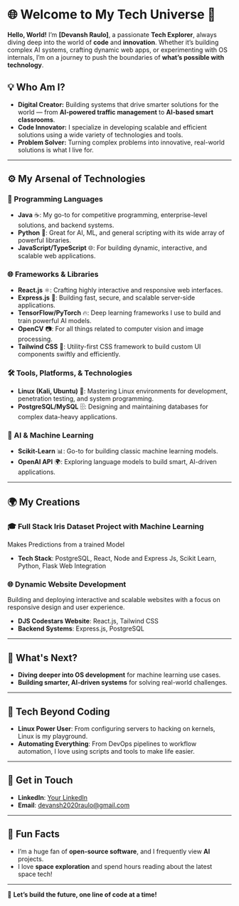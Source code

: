  # 🌐 Welcome to My Tech Universe 🚀

**Hello, World!** I’m **[Devansh Raulo]**, a passionate **Tech Explorer**, always diving deep into the world of **code** and **innovation**. Whether it’s building complex AI systems, crafting dynamic web apps, or experimenting with OS internals, I’m on a journey to push the boundaries of **what’s possible with technology**.

## 💡 Who Am I?
- **Digital Creator:** Building systems that drive smarter solutions for the world — from **AI-powered traffic management** to **AI-based smart classrooms**.
- **Code Innovator:** I specialize in developing scalable and efficient solutions using a wide variety of technologies and tools.
- **Problem Solver:** Turning complex problems into innovative, real-world solutions is what I live for.

---

## ⚙️ My Arsenal of Technologies

### 🌟 Programming Languages
- **Java** ☕: My go-to for competitive programming, enterprise-level solutions, and backend systems.
- **Python** 🐍: Great for AI, ML, and general scripting with its wide array of powerful libraries.
- **JavaScript/TypeScript** 🌐: For building dynamic, interactive, and scalable web applications.

### 🌐 Frameworks & Libraries
- **React.js** ⚛️: Crafting highly interactive and responsive web interfaces.
- **Express.js** 🚀: Building fast, secure, and scalable server-side applications.
- **TensorFlow/PyTorch** 🔥: Deep learning frameworks I use to build and train powerful AI models.
- **OpenCV** 📷: For all things related to computer vision and image processing.
- **Tailwind CSS** 🎨: Utility-first CSS framework to build custom UI components swiftly and efficiently.

### 🛠️ Tools, Platforms, & Technologies
- **Linux (Kali, Ubuntu)** 🐧: Mastering Linux environments for development, penetration testing, and system programming.
- **PostgreSQL/MySQL** 🗄️: Designing and maintaining databases for complex data-heavy applications.

### 🧠 AI & Machine Learning
- **Scikit-Learn** 📊: Go-to for building classic machine learning models.
- **OpenAI API** 🌍: Exploring language models to build smart, AI-driven applications.


---

## 🌍 My Creations

### 🎓 Full Stack Iris Dataset Project with Machine Learning
Makes Predictions from a trained Model

- **Tech Stack**: PostgreSQL, React, Node and Express Js, Scikit Learn, Python, Flask Web Integration

### 🌐 Dynamic Website Development
Building and deploying interactive and scalable websites with a focus on responsive design and user experience.

- **DJS Codestars Website**: React.js, Tailwind CSS
- **Backend Systems**: Express.js, PostgreSQL
---

## 🚀 What's Next?
- **Diving deeper into OS development** for machine learning use cases.
- **Building smarter, AI-driven systems** for solving real-world challenges.

---

## 🎯 Tech Beyond Coding
- **Linux Power User**: From configuring servers to hacking on kernels, Linux is my playground.
- **Automating Everything**: From DevOps pipelines to workflow automation, I love using scripts and tools to make life easier.

---

## 💬 Get in Touch
- **LinkedIn**: [Your LinkedIn](www.linkedin.com/in/devansh-raulo-4337a71b1)
- **Email**: devansh2020raulo@gmail.com

---

## 🧠 Fun Facts
- I’m a huge fan of **open-source software**, and I frequently view **AI**  projects.
- I love **space exploration** and spend hours reading about the latest space tech!

---

🚀 **Let’s build the future, one line of code at a time!**
